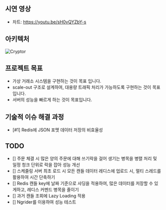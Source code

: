 ## 시연 영상
- 차트: https://youtu.be/sH0vQYZbY-s

## 아키텍처
![Cryptor](https://github.com/user-attachments/assets/a586f650-d7e5-4683-a4f1-249e37ae268b)

## 프로젝트 목표
- 가상 거래소 시스템을 구현하는 것이 목표 입니다.
- scale-out 구조로 설계하여, 대용량 트래픽 처리가 가능하도록 구현하는 것이 목표입니다.
- 서버의 성능을 빠르게 하는 것이 목표입니다.

## 기술적 이슈 해결 과정
- [#1] Redis에 JSON 포멧 데이터 저장의 비효율성

## TODO
- [] 주문 체결 시 많은 양의 주문에 대해 쓰기락을 걸어 생기는 병목을 병렬 처리 및 일정 청크 단위로 락을 잡아 성능 개선
- [] 스케줄링 서버 최초 로드 시 모든 캔들 데이터 레디스에 업로드 시, 멀티 스레드를 활용하여 시간 단축하기
- [] Redis 캔들 key에 날짜 기준으로 샤딩을 적용하여, 많은 데이터를 저장할 수 있게하고, 레디스 커멘드 병목을 줄이기
- [] 과거 캔들 조회에 Lazy Loading 적용
- [] Ngrider를 이용하여 성능 테스트

